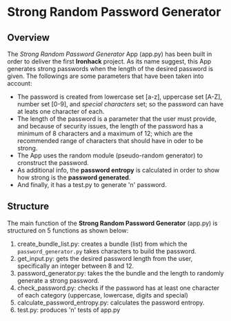 # Strong Random Password Generator
## Overview
The *Strong Random Password Generator* App (app.py) has been built in order to deliver the first **Ironhack** project. As its name suggest, this App generates strong passwords when the length of the desired password is given. The followings are some parameters that have been taken into account:

* The password is created from lowercase set [a-z], uppercase set [A-Z], number set [0-9], and *special characters* set; so the password can have at leats one character of each.
* The length of the password is a parameter that the user must provide, and  because of security issues, the length of the password has a minimum of 8 characters and a maximum of 12; which are the recommended range of characters that should have in oder to be strong.
* The App uses the random module (pseudo-random generator) to cronstruct the password.
* As additional info, the **password entropy** is calculated in order to show how strong is the **password generated**.
* And finally, it has a test.py to generate 'n' password.

## Structure
The main function of the **Strong Random Password Generator** (app.py) is structured on 5 functions as shown below:
1. create_bundle_list.py: creates a bundle (list) from which the `password_generator.py` takes characters to build the password.
2. get_input.py: gets the desired password length from the user, specifically an integer between 8 and 12.
3. password_generator.py: takes the the bundle and the length to randomly generate a strong password.
4. check_password.py: checks if the password has at least one character of each category (uppercase, lowercase, digits and special)
5. calculate_password_entropy.py: calculates the password entropy.
6. test.py: produces 'n' tests of app.py